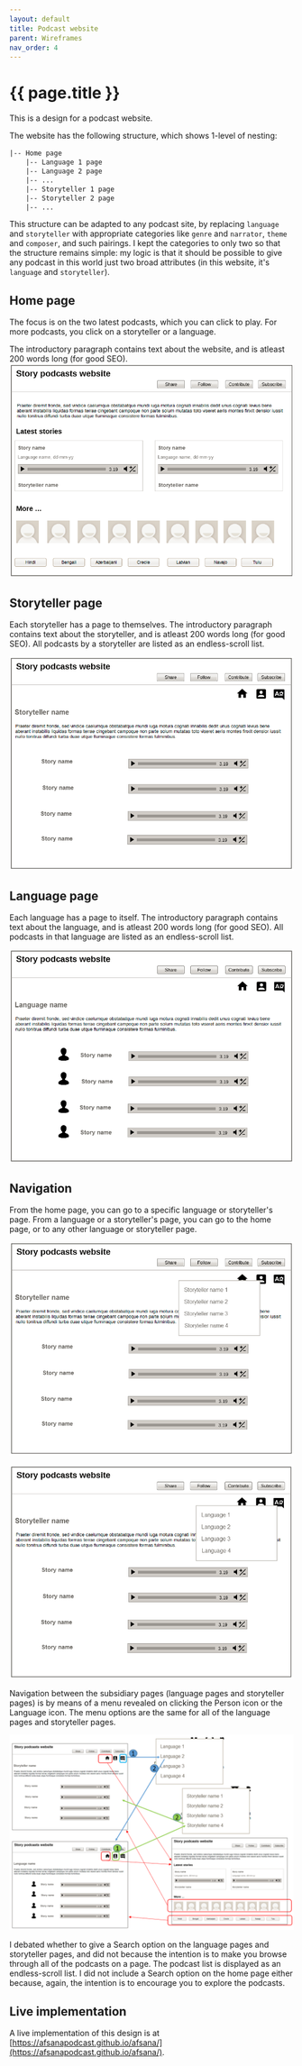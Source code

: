 ```yaml
---
layout: default
title: Podcast website
parent: Wireframes
nav_order: 4
---
```


# {{ page.title }}

This is a design for a podcast website.

The website has the following structure, which shows 1-level of nesting:

```
|-- Home page
    |-- Language 1 page
    |-- Language 2 page
    |-- ...
    |-- Storyteller 1 page
    |-- Storyteller 2 page
    |-- ...
```

This structure can be adapted to any podcast site, by replacing `language` and `storyteller` with appropriate categories like `genre` and `narrator`, `theme` and `composer`, and such pairings. I kept the categories to only two so that the structure remains simple: my logic is that it should be possible to give any podcast in this world just two broad attributes (in this website, it's `language` and `storyteller`).

## Home page

The focus is on the two latest podcasts, which you can click to play. For more podcasts, you click on a storyteller or a language.

The introductory paragraph contains text about the website, and is atleast 200 words long (for good SEO).
![storyteller](./images/p_home.png)

## Storyteller page

Each storyteller has a page to themselves. The introductory paragraph contains text about the storyteller, and is atleast 200 words long (for good SEO). All podcasts by a storyteller are listed as an endless-scroll list.

![storyteller](./images/p_storyteller.png)

## Language page

Each language has a page to itself. The introductory paragraph contains text about the language, and is atleast 200 words long (for good SEO). All podcasts in that language are listed as an endless-scroll list.

![language](./images/p_language.png)

## Navigation

From the home page, you can go to a specific language or storyteller's page. From a language or a storyteller's page, you can go to the home page, or to any other language or storyteller page.

![navigation](./images/p_storyteller1.png)

![navigation](./images/p_storyteller2.png)

Navigation between the subsidiary pages (language pages and storyteller pages) is by means of a menu revealed on clicking the Person icon or the Language icon. The menu options are the same for all of the language pages and storyteller pages.

![navigation](./images/p_navigation.PNG)

I debated whether to give a Search option on the language pages and storyteller pages, and did not because the intention is to make you browse through all of the podcasts on a page. The podcast list is displayed as an endless-scroll list. I did not include a Search option on the home page either because, again, the intention is to encourage you to explore the podcasts.

## Live implementation

A live implementation of this design is at [https://afsanapodcast.github.io/afsana/](https://afsanapodcast.github.io/afsana/).
